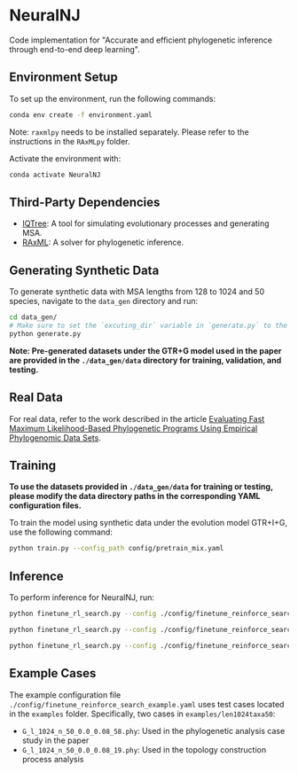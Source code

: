 # NeuralNJ

Code implementation for "Accurate and efficient phylogenetic inference through end-to-end deep learning".

## Environment Setup

To set up the environment, run the following commands:

```bash
conda env create -f environment.yaml
```

Note: `raxmlpy` needs to be installed separately. Please refer to the instructions in the `RAxMLpy` folder.

Activate the environment with:

```bash
conda activate NeuralNJ
```

## Third-Party Dependencies

- [IQTree](http://www.iqtree.org/): A tool for simulating evolutionary processes and generating MSA.
- [RAxML](https://cme.h-its.org/exelixis/web/software/raxml/): A solver for phylogenetic inference.


## Generating Synthetic Data

To generate synthetic data with MSA lengths from 128 to 1024 and 50 species, navigate to the `data_gen` directory and run:

```bash
cd data_gen/
# Make sure to set the `excuting_dir` variable in `generate.py` to the path of the IQTree executable
python generate.py
```

**Note: Pre-generated datasets under the GTR+G model used in the paper are provided in the `./data_gen/data` directory for training, validation, and testing.**

## Real Data

For real data, refer to the work described in the article [Evaluating Fast Maximum Likelihood-Based Phylogenetic Programs Using Empirical Phylogenomic Data Sets](https://doi.org/10.1093/molbev/msx302).

## Training

**To use the datasets provided in `./data_gen/data` for training or testing, please modify the data directory paths in the corresponding YAML configuration files.**

To train the model using synthetic data under the evolution model GTR+I+G, use the following command:

```bash
python train.py --config_path config/pretrain_mix.yaml
```

## Inference

To perform inference for NeuralNJ, run:

```bash
python finetune_rl_search.py --config ./config/finetune_reinforce_search_example.yaml --infer_opt Argmax
```

```bash
python finetune_rl_search.py --config ./config/finetune_reinforce_search_example.yaml --infer_opt Search
```

```bash
python finetune_rl_search.py --config ./config/finetune_reinforce_search_example.yaml --infer_opt Finetune
```

## Example Cases

The example configuration file `./config/finetune_reinforce_search_example.yaml` uses test cases located in the `examples` folder. Specifically, two cases in `examples/len1024taxa50`:

- `G_l_1024_n_50_0.0_0.08_58.phy`: Used in the phylogenetic analysis case study in the paper
- `G_l_1024_n_50_0.0_0.08_19.phy`: Used in the topology construction process analysis

